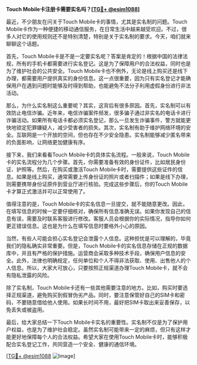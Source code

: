 **Touch Mobile卡注册卡需要实名吗？[[TG💪+ @esim1088](https://t.me/s/esim1088)]**

最近，不少朋友在问关于Touch Mobile卡的事情，尤其是实名制的问题。Touch Mobile卡作为一种便捷的移动通信服务，在日常生活中越来越受欢迎。不过，很多人对它的使用规则还不是特别清楚，特别是关于实名制的要求。今天，咱们就来聊聊这个话题。

首先，Touch Mobile卡是不是一定要实名呢？答案是肯定的！根据中国的法律法规，所有的手机卡都需要进行实名登记。这是为了保障用户的合法权益，同时也是为了维护社会的公共安全。Touch Mobile卡也不例外，无论是线上购买还是线下办理，都需要用户提供真实的身份信息。这一点很重要，因为只有实名登记才能确保用户在遇到问题时能够及时得到帮助，也能避免不法分子利用虚假身份进行非法活动。

那么，为什么实名制这么重要呢？其实，这背后有很多原因。首先，实名制可以有效防止电信诈骗。近年来，电信诈骗案件频发，很多骗子通过非实名的电话卡进行诈骗活动。如果所有电话卡都必须实名登记，那么一旦发生诈骗事件，警方就能更快地锁定犯罪嫌疑人，减少受害者的损失。其次，实名制有助于维护网络环境的安全。互联网是一个开放的空间，但也存在不少安全隐患。实名制能够减少匿名带来的负面影响，让网络更加健康有序。

接下来，我们来看看Touch Mobile卡的具体实名流程。一般来说，Touch Mobile卡的实名流程分为几个步骤。首先，你需要准备有效的身份证件，比如居民身份证、护照等。然后，在购买或激活Touch Mobile卡时，需要提供这些证件的信息。如果是线上购买，通常需要上传身份证的照片或者扫描件；如果是线下办理，则需要携带身份证原件到营业厅进行核验。完成这些步骤后，你的Touch Mobile卡才算正式激活并可以正常使用了。

值得注意的是，Touch Mobile卡的实名信息一旦提交，就不能随意更改。因此，在填写信息的时候一定要仔细核对，确保所有信息准确无误。如果你发现自己的信息有误，需要及时联系客服进行修改。客服人员会根据你的实际情况，指导你如何更正错误信息。这也是为什么在填写信息时要格外小心的原因。

当然，有些人可能会担心实名登记会泄露个人信息。这种担忧是可以理解的，毕竟我们的隐私确实非常重要。但是，Touch Mobile卡的实名信息存储在正规的数据库中，并且有严格的保护措施。运营商会采取多种技术手段，确保用户信息的安全。此外，法律也明确规定，任何单位和个人不得非法获取、使用、出售他人的个人信息。所以，大家大可放心，只要按照正规渠道办理Touch Mobile卡，就不会有隐私泄露的风险。

除了实名制，Touch Mobile卡还有一些其他需要注意的地方。比如，购买时要选择正规渠道，避免购买到假冒伪劣产品。同时，要注意保管好自己的SIM卡和密码，不要随意借给他人使用。如果长时间不用，最好把SIM卡取出来妥善保存，以免丢失或被盗用。

最后，给大家总结一下Touch Mobile卡实名的重要性。实名制不仅是为了保护用户权益，也是为了维护社会稳定。虽然实名制可能带来一定的麻烦，但只有这样才能更好地保障每个人的合法权益。希望大家在使用Touch Mobile卡时，能够积极配合实名登记工作，共同营造一个安全、健康的通信环境。

[[TG💪+ @esim1088](https://t.me/s/esim1088) ![Image](https://i.postimg.cc/4NQfJmqS/Snipaste-2025-05-13-00-14-12.png)]
